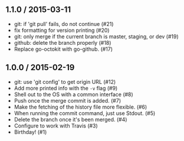 ## 1.1.0 / 2015-03-11

  * git: if 'git pull' fails, do not continue (#21)
  * fix formatting for version printing (#20)
  * git: only merge if the current branch is master, staging, or dev (#19)
  * github: delete the branch properly (#18)
  * Replace go-octokit with go-github. (#17)

## 1.0.0 / 2015-02-19

  * git: use 'git config' to get origin URL (#12)
  * Add more printed info with the `-v` flag (#9)
  * Shell out to the OS with a common interface (#8)
  * Push once the merge commit is added. (#7)
  * Make the fetching of the history file more flexible. (#6)
  * When running the commit command, just use Stdout. (#5)
  * Delete the branch once it's been merged. (#4)
  * Configure to work with Travis (#3)
  * Birthday! (#1)

